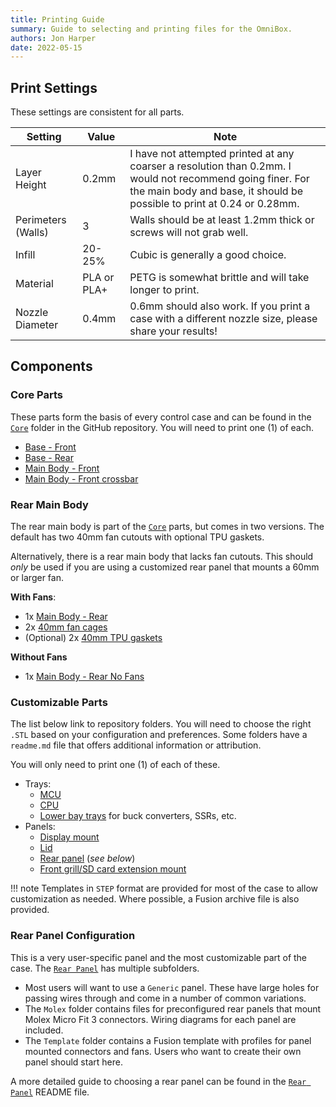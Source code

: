 ```yaml
---
title: Printing Guide
summary: Guide to selecting and printing files for the OmniBox.
authors: Jon Harper
date: 2022-05-15
---
```


## Print Settings

These settings are consistent for all parts.

| Setting            | Value  | Note |
|--------------------|--------|------|
| Layer Height       | 0.2mm  | I have not attempted printed at any coarser a resolution than 0.2mm. I would not recommend going finer. For the main body and base, it should be possible to print at 0.24 or 0.28mm. |
| Perimeters (Walls) | 3      | Walls should be at least 1.2mm thick or screws will not grab well. |
| Infill             | 20-25% | Cubic is generally a good choice. |
| Material           | PLA or PLA+   | PETG is somewhat brittle and will take longer to print. |
| Nozzle Diameter    | 0.4mm  | 0.6mm should also work. If you print a case with a different nozzle size, please share your results! |

## Components

### Core Parts

These parts form the basis of every control case and can be found in the [`Core`][14] folder in the GitHub repository. You will need to print one (1) of each.

- [Base - Front][1]
- [Base - Rear][2]
- [Main Body - Front][3]
- [Main Body - Front crossbar][5]

### Rear Main Body

The rear main body is part of the [`Core`][14] parts, but comes in two versions. The default has two 40mm fan cutouts with optional TPU gaskets.

Alternatively, there is a rear main body that lacks fan cutouts. This should *only* be used if you are using a customized rear panel that mounts a 60mm or larger fan.

**With Fans**:

- 1x [Main Body - Rear][4]
- 2x [40mm fan cages][6]
- (Optional) 2x [40mm TPU gaskets][16]

**Without Fans**

- 1x [Main Body - Rear No Fans][17]

### Customizable Parts

The list below link to repository folders. You will need to choose the right `.STL` based on your configuration and preferences. Some folders have a `readme.md` file that offers additional information or attribution.

You will only need to print one (1) of each of these.

- Trays:
    - [MCU][7]
    - [CPU][8]
    - [Lower bay trays][13] for buck converters, SSRs, etc.
- Panels:
    - [Display mount][9]
    - [Lid][10]
    - [Rear panel][11] (*see below*)
    - [Front grill/SD card extension mount][12]

!!! note
    Templates in `STEP` format are provided for most of the case to allow customization as needed. Where possible, a Fusion archive file is also provided.

### Rear Panel Configuration

This is a very user-specific panel and the most customizable part of the case. The [`Rear Panel`][11] has multiple subfolders.

- Most users will want to use a `Generic` panel. These have large holes for passing wires through and come in a number of common variations.
- The `Molex` folder contains files for preconfigured rear panels that mount Molex Micro Fit 3 connectors. Wiring diagrams for each panel are included.
- The `Template` folder contains a Fusion template with profiles for panel mounted connectors and fans. Users who want to create their own panel should start here.

A more detailed guide to choosing a rear panel can be found in the [`Rear Panel`][11] README file.

[1]: https://github.com/jon-harper/OmniBox/blob/main/Core/Base%20-%20Front.stl
[2]: https://github.com/jon-harper/OmniBox/blob/main/Core/Base%20-%20Rear.stl
[3]: https://github.com/jon-harper/OmniBox/blob/main/Core/Main%20Body%20-%20Front.stl
[4]: https://github.com/jon-harper/OmniBox/blob/main/Core/Main%20Body%20-%20Rear.stl
[5]: https://github.com/jon-harper/OmniBox/blob/main/Core/Main%20Body%20-%20Front%20Crossbar.stl
[6]: https://github.com/jon-harper/OmniBox/blob/main/Core/40mm%20Fan%20Cage.stl
[7]: https://github.com/jon-harper/OmniBox/tree/main/Trays/MCU
[8]: https://github.com/jon-harper/OmniBox/tree/main/Trays/CPU
[9]: https://github.com/jon-harper/OmniBox/tree/main/Panels/Display
[10]: https://github.com/jon-harper/OmniBox/tree/main/Panels/Lid
[11]: https://github.com/jon-harper/OmniBox/tree/main/Panels/Rear%20Panel
[12]: https://github.com/jon-harper/OmniBox/tree/main/Panels/Front%20Panel
[13]: https://github.com/jon-harper/OmniBox/tree/main/Trays/Lower%20Bay
[14]: https://github.com/jon-harper/OmniBox/tree/main/Core/
[15]: https://github.com/jon-harper/OmniBox/blob/main/Panels/Rear%20Panel/Rear%20Panel%20-%20Enclosed%20Ender.stl
[16]: https://github.com/jon-harper/OmniBox/blob/main/Panels/Rear%20Panel/40mm%20TPU%20Fan%20Gasket.stl 
[17]: https://github.com/jon-harper/OmniBox/blob/main/Core/Main%20Body%20-%20Rear%20No%20Fans.stl